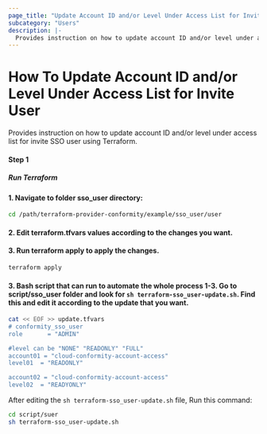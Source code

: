 ```yaml
---
page_title: "Update Account ID and/or Level Under Access List for Invite SSO User"
subcategory: "Users"
description: |-
  Provides instruction on how to update account ID and/or level under access list for invite SSO user using Terraform.
---
```


# How To Update Account ID and/or Level Under Access List for Invite User
Provides instruction on how to update account ID and/or level under access list for invite SSO user using Terraform.

#### Step 1

##### Run Terraform

#### 1. Navigate to folder sso_user directory:
```sh
cd /path/terraform-provider-conformity/example/sso_user/user
```
#### 2. Edit terraform.tfvars values according to the changes you want.

#### 3. Run terraform apply to apply the changes.
```sh
terraform apply
```
#### 3. Bash script that can run to automate the whole process 1-3. Go to script/sso_user folder and look for `sh terraform-sso_user-update.sh`. Find this and edit it according to the update that you want.

```sh
cat << EOF >> update.tfvars
# conformity_sso_user
role       = "ADMIN"

#level can be "NONE" "READONLY" "FULL"
account01 = "cloud-conformity-account-access"
level01  = "READONLY"

account02 = "cloud-conformity-account-access"
level02  = "READYONLY"
```

After editing the `sh terraform-sso_user-update.sh` file, Run this command:
```sh
cd script/suer
sh terraform-sso_user-update.sh
```

